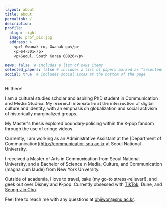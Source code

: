 ```yaml
---
layout: about
title: about
permalink: /
description: 
profile:
  align: right
  image: prof_pic.jpg
  address: >
    <p>1 Gwanak-ro, Gwanak-gu</p>
    <p>64-301</p>
    <p>Seoul, South Korea 08826</p>

news: false  # includes a list of news items
selected_papers: false # includes a list of papers marked as "selected={true}"
social: true  # includes social icons at the bottom of the page
---
```


Hi there!

I am a cultural studies scholar and aspiring PhD student in Communication and Media Studies. My research interests lie at the intersection of digital culture and identity, with an emphasis on globalization and social activism of historically marginalized groups. 

My Master's thesis explored boundary-policing within the K-pop fandom through the use of cringe videos.

Currently, I am working as an Administrative Assistant at the [Department of Communication](http://communication.snu.ac.kr at Seoul National University. 

I received a Master of Arts in Communication from Seoul National University, and a Bachelor of Science in Media, Culture, and Communication (magna cum laude) from New York University.

Outside of academia, I love to travel, bake (my go-to stress-reliever!), and geek out over Disney and K-pop. Currently obsessed with [TikTok](http://vt.tiktok.com/ZSehLkJVY), Dune, and [Seong-Jin Cho](https://youtu.be/aNMlq-hOIoc).

Feel free to reach me with any questions at ohjiwon@snu.ac.kr. 
